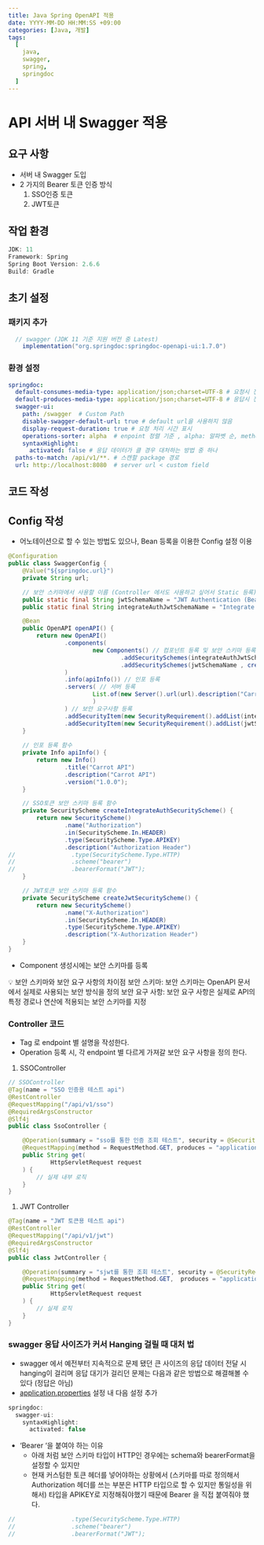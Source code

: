 ```yaml
---
title: Java Spring OpenAPI 적용
date: YYYY-MM-DD HH:MM:SS +09:00
categories: [Java, 개발]
tags:
  [
    java,
    swagger,
    spring,
    springdoc
  ]
---
```


# API 서버 내 Swagger 적용

## 요구 사항

- 서버 내 Swagger 도입
- 2 가지의  Bearer 토큰 인증 방식
    1. SSO인증 토큰
    2. JWT토큰

## 작업 환경

```jsx
JDK: 11
Framework: Spring
Spring Boot Version: 2.6.6
Build: Gradle
```

## 초기 설정

### 패키지 추가

```groovy
  // swagger (JDK 11 기준 지원 버전 중 Latest)
	implementation("org.springdoc:springdoc-openapi-ui:1.7.0")
```

### 환경 설정

```yaml
springdoc:
  default-consumes-media-type: application/json;charset=UTF-8 # 요청시 전달받을 Media Type
  default-produces-media-type: application/json;charset=UTF-8 # 응답시 전달할 Media Type
  swagger-ui:
    path: /swagger  # Custom Path
    disable-swagger-default-url: true # default url을 사용하지 않음
    display-request-duration: true # 요청 처리 시간 표시
    operations-sorter: alpha  # enpoint 정렬 기준 , alpha: 알파벳 순, method: 메소드순
    syntaxHighlight:
      activated: false # 응답 데이터가 클 경우 대처하는 방법 중 하나
  paths-to-match: /api/v1/**. # 스캔할 package 경로
  url: http://localhost:8080  # server url < custom field

```

## 코드 작성

## Config 작성

- 어노테이션으로 할 수 있는 방법도 있으나, Bean 등록을 이용한 Config 설정 이용

```java
@Configuration
public class SwaggerConfig {
    @Value("${springdoc.url}")
    private String url;

    // 보안 스키마에서 사용할 이름 (Controller 에서도 사용하고 싶어서 Static 등록)
    public static final String jwtSchemaName = "JWT Authentication (Bearer 붙여주세요)";
    public static final String integrateAuthJwtSchemaName = "Integrate Auth Authentication (Bearer 붙여주세요)";

    @Bean
    public OpenAPI openAPI() {
        return new OpenAPI()
                .components(
                        new Components() // 컴포넌트 등록 및 보안 스키마 등록
                                .addSecuritySchemes(integrateAuthJwtSchemaName, createIntegrateAuthSecurityScheme())
                                .addSecuritySchemes(jwtSchemaName , createJwtSecurityScheme())
                )
                .info(apiInfo()) // 인포 등록
                .servers( // 서버 등록
                        List.of(new Server().url(url).description("Carrot API Documentation")
                        )
                ) // 보안 요구사항 등록
                .addSecurityItem(new SecurityRequirement().addList(integrateAuthJwtSchemaName))
                .addSecurityItem(new SecurityRequirement().addList(jwtSchemaName));
    }
    
    // 인포 등록 함수
    private Info apiInfo() {
        return new Info()
                .title("Carrot API")
                .description("Carrot API")
                .version("1.0.0");
    }

    // SSO토큰 보안 스키마 등록 함수
    private SecurityScheme createIntegrateAuthSecurityScheme() {
        return new SecurityScheme()
                .name("Authorization")
                .in(SecurityScheme.In.HEADER)
                .type(SecurityScheme.Type.APIKEY)
                .description("Authorization Header")
//                .type(SecurityScheme.Type.HTTP)
//                .scheme("bearer")
//                .bearerFormat("JWT");
    }

    // JWT토큰 보안 스키마 등록 함수
    private SecurityScheme createJwtSecurityScheme() {
        return new SecurityScheme()
                .name("X-Authorization")
                .in(SecurityScheme.In.HEADER)
                .type(SecurityScheme.Type.APIKEY)
                .description("X-Authorization Header")
    }
}

```

- Component 생성시에는 보안 스키마를 등록

<aside>
💡 보안 스키마와 보안 요구 사항의 차이점
보안 스키마: 보안 스키마는 OpenAPI 문서에서 실제로 사용되는 보안 방식을 정의
보안 요구 사항: 보안 요구 사항은 실제로 API의 특정 경로나 연산에 적용되는 보안 스키마를 지정

</aside>

### Controller 코드

- Tag 로 endpoint 별 설명을 작성한다.
- Operation 등록 시, 각 endpoint 별 다르게 가져갈 보안 요구 사항을 정의 한다.

1. SSOController

```java
// SSOController
@Tag(name = "SSO 인증용 테스트 api")
@RestController
@RequestMapping("/api/v1/sso")
@RequiredArgsConstructor
@Slf4j
public class SsoController {

    @Operation(summary = "sso를 통한 인증 조회 테스트", security = @SecurityRequirement(name = (SwaggerConfig.integrateAuthJwtSchemaName)))
    @RequestMapping(method = RequestMethod.GET, produces = "application/json;charset=UTF8")
    public String get(
            HttpServletRequest request
    ) {
        // 실제 내부 로직
    }
}
```

1. JWT Controller

```java
@Tag(name = "JWT 토큰용 테스트 api")
@RestController
@RequestMapping("/api/v1/jwt")
@RequiredArgsConstructor
@Slf4j
public class JwtController {

    @Operation(summary = "sjwt를 통한 조회 테스트", security = @SecurityRequirement(name = (SwaggerConfig.jwtSchemaName)))
    @RequestMapping(method = RequestMethod.GET,  produces = "application/json;charset=UTF8")
    public String get(
            HttpServletRequest request
    ) {
        // 실제 로직
    }
}
```

### swagger 응답 사이즈가 커서 Hanging 걸릴 때 대처 법

- swagger 에서 예전부터 지속적으로 문제 됐던 큰 사이즈의 응답 데이터 전달 시 hanging이 걸리며 응답 대기가 걸리던 문제는 다음과 같은 방법으로 해결해볼 수 있다 (정답은 아님)
- [application.properties](http://application.properties) 설정 내 다음 설정 추가

```java
springdoc:
  swagger-ui:
    syntaxHighlight:
      activated: false
```

- ‘Bearer ‘을 붙여야 하는 이유
    - 아래 처럼 보안 스키마 타입이 HTTP인 경우에는 schema와 bearerFormat을 설정할 수 있지만
    - 현재 커스텀한 토큰 헤더를 넣어야하는 상황에서 (스키마를 따로 정의해서 Authorization 헤더를 쓰는 부분은 HTTP 타입으로 할 수 있지만 통일성을 위해서) 타입을 APIKEY로 지정해줘야했기 때문에
    Bearer  을 직접 붙여줘야 했다.

```java
//                .type(SecurityScheme.Type.HTTP)
//                .scheme("bearer")
//                .bearerFormat("JWT");

```
